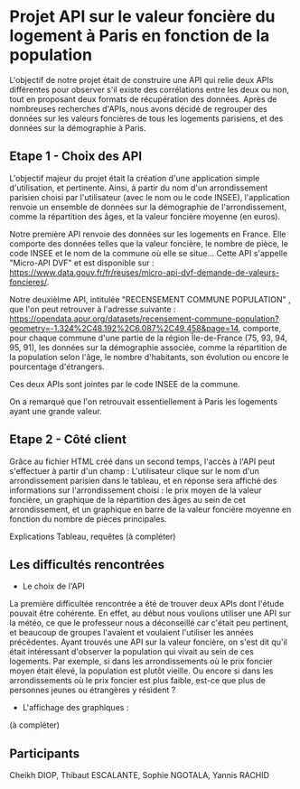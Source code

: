 # Projet API sur le valeur foncière du logement à Paris en fonction de la population
L'objectif de notre projet était de construire une API qui relie deux APIs différentes pour observer s'il existe des corrélations entre les deux ou non, tout en proposant deux formats de récupération des données. Après de nombreuses recherches d'APIs, nous avons décidé de regrouper des données sur les valeurs foncières de tous les logements parisiens, et des données sur la démographie à Paris.

## Etape 1 - Choix des API
L'objectif majeur du projet était la création d'une application simple d'utilisation, et pertinente. Ainsi, à partir du nom d'un arrondissement parisien choisi par l'utilisateur (avec le nom ou le code INSEE), l'application renvoie un ensemble de données sur la démographie de l'arrondissement, comme la répartition des âges, et la valeur foncière moyenne (en euros).

Notre première API renvoie des données sur les logements en France. Elle comporte des données telles que la valeur foncière, le nombre de pièce, le code INSEE et le nom de la commune où elle se situe...  Cette API s'appelle "Micro-API DVF" et est disponible sur : https://www.data.gouv.fr/fr/reuses/micro-api-dvf-demande-de-valeurs-foncieres/.

Notre deuxièlme API, intitulée "RECENSEMENT COMMUNE POPULATION" , que l'on peut retrouver à l'adresse suivante : https://opendata.apur.org/datasets/recensement-commune-population?geometry=-1.324%2C48.192%2C6.087%2C49.458&page=14, comporte, pour chaque commune d'une partie de la région Île-de-France (75, 93, 94, 95, 91), les données sur la démographie associée, comme la répartition de la population selon l'âge, le nombre d'habitants, son évolution ou encore le pourcentage d'étrangers.

Ces deux APIs sont jointes par le code INSEE de la commune.

On a remarqué que l'on retrouvait essentiellement à Paris les logements ayant une grande valeur.

## Etape 2 - Côté client
Grâce au fichier HTML créé dans un second temps, l'accès à l'API peut s'effectuer à partir d'un champ : L'utilisateur clique sur le nom d'un arrondissement parisien dans le tableau, et en réponse sera affiché des informations sur l'arrondissement choisi : le prix moyen de la valeur foncière, un graphique de la répartition des âges au sein de cet arrondissement, et un graphique en barre de la valeur foncière moyenne en fonction du nombre de pièces principales.

Explications Tableau, requêtes (à compléter)

## Les difficultés rencontrées
- Le choix de l'API

La première difficultée rencontrée a été de trouver deux APIs dont l'étude pouvait être cohérente. En effet, au début nous voulions utiliser une API sur la météo, ce que le professeur nous a déconseillé car c'était peu pertinent, et beaucoup de groupes l'avaient et voulaient l'utiliser les années précédentes. Ayant trouvés une API sur la valeur foncière, on s'est dit qu'il était intéressant d'observer la population qui vivait au sein de ces logements. Par exemple, si dans les arrondissements où le prix foncier moyen était élevé, la population est plutôt vieille. Ou encore si dans les arrondissements où le prix foncier est plus faible, est-ce que plus de personnes jeunes ou étrangères y résident ?

- L'affichage des graphiques :

(à compléter)

## Participants

Cheikh DIOP, Thibaut ESCALANTE, Sophie NGOTALA, Yannis RACHID
